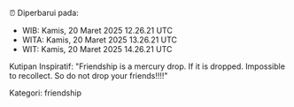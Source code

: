 ⏰ Diperbarui pada:
- WIB: Kamis, 20 Maret 2025 12.26.21 UTC
- WITA: Kamis, 20 Maret 2025 13.26.21 UTC
- WIT: Kamis, 20 Maret 2025 14.26.21 UTC

Kutipan Inspiratif:
"Friendship is a mercury drop. If it is dropped. Impossible to recollect. So do not drop your friends!!!!"


Kategori: friendship


